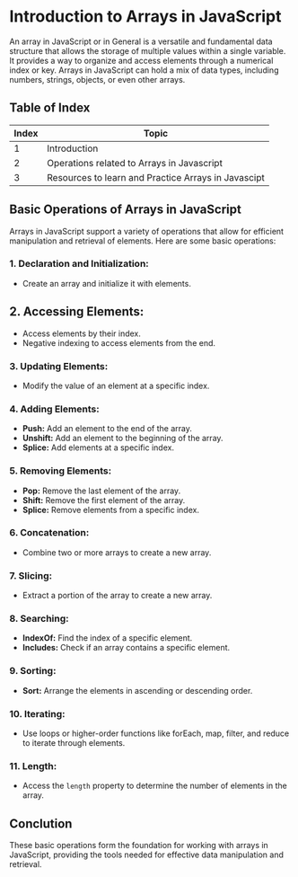 # Introduction to Arrays in JavaScript

An array in JavaScript or in General is a versatile and fundamental data structure that allows the storage of multiple values within a single variable. It provides a way to organize and access elements through a numerical index or key. Arrays in JavaScript can hold a mix of data types, including numbers, strings, objects, or even other arrays.

## Table of Index

| Index | Topic                                               |
| ----- | --------------------------------------------------- |
| 1     | Introduction                                        |
| 2     | Operations related to Arrays in Javascript          |
| 3     | Resources to learn and Practice Arrays in Javascipt |

## Basic Operations of Arrays in JavaScript

Arrays in JavaScript support a variety of operations that allow for efficient manipulation and retrieval of elements. Here are some basic operations:

### 1. **Declaration and Initialization:**

- Create an array and initialize it with elements.

## 2. **Accessing Elements:**

- Access elements by their index.
- Negative indexing to access elements from the end.

### 3. **Updating Elements:**

- Modify the value of an element at a specific index.

### 4. **Adding Elements:**

- **Push:** Add an element to the end of the array.
- **Unshift:** Add an element to the beginning of the array.
- **Splice:** Add elements at a specific index.

### 5. **Removing Elements:**

- **Pop:** Remove the last element of the array.
- **Shift:** Remove the first element of the array.
- **Splice:** Remove elements from a specific index.

### 6. **Concatenation:**

- Combine two or more arrays to create a new array.

### 7. **Slicing:**

- Extract a portion of the array to create a new array.

### 8. **Searching:**

- **IndexOf:** Find the index of a specific element.
- **Includes:** Check if an array contains a specific element.

### 9. **Sorting:**

- **Sort:** Arrange the elements in ascending or descending order.

### 10. **Iterating:**

- Use loops or higher-order functions like forEach, map, filter, and reduce to iterate through elements.

### 11. **Length:**

- Access the `length` property to determine the number of elements in the array.

## Conclution

These basic operations form the foundation for working with arrays in JavaScript, providing the tools needed for effective data manipulation and retrieval.
